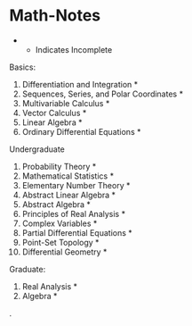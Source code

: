 # Math-Notes

* - Indicates Incomplete


Basics:
1. Differentiation and Integration *
2. Sequences, Series, and Polar Coordinates *
3. Multivariable Calculus *
4. Vector Calculus *
5. Linear Algebra *
6. Ordinary Differential Equations *

Undergraduate
1. Probability Theory *
2. Mathematical Statistics *
3. Elementary Number Theory *
4. Abstract Linear Algebra *
5. Abstract Algebra *
6. Principles of Real Analysis *
7. Complex Variables *
8. Partial Differential Equations *
9. Point-Set Topology *
10. Differential Geometry *

Graduate:
1. Real Analysis *
2. Algebra *
       

    
  .   













